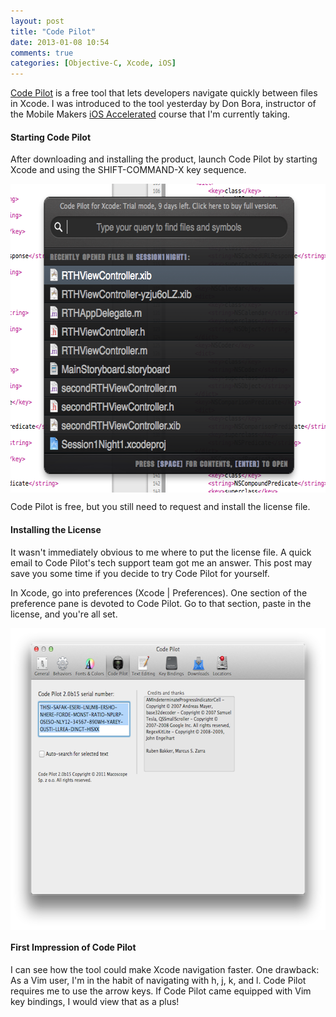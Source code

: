 ```yaml
---
layout: post
title: "Code Pilot"
date: 2013-01-08 10:54
comments: true
categories: [Objective-C, Xcode, iOS]
---
```

[Code Pilot](http://codepilot.cc) is a free tool that lets developers navigate quickly between files in Xcode. I was introduced to the tool yesterday by Don Bora, instructor of the Mobile Makers [iOS Accelerated](http://mobilemakers.co/) course that I'm currently taking.

#### Starting Code Pilot
After downloading and installing the product, launch Code Pilot by starting Xcode and using the SHIFT-COMMAND-X key sequence.

<img src="/images/nine-days-left.png" align="center" height="494" width="630" alt="Code Pilot w/o License">

Code Pilot is free, but you still need to request and install the license file.

#### Installing the License
It wasn't immediately obvious to me where to put the license file. A quick email to Code Pilot's tech support team got me an answer. This post may save you some time if you decide to try Code Pilot for yourself.

In Xcode, go into preferences (Xcode | Preferences). One section of the preference pane is devoted to Code Pilot. Go to that section, paste in the license, and you're all set.

<img src="/images/paste-license.png" align="center" height="483" width="630" alt="Code Pilot w/o License">

#### First Impression of Code Pilot
I can see how the tool could make Xcode navigation faster. One drawback: As a Vim user, I'm in the habit of navigating with h, j, k, and l. Code Pilot requires me to use the arrow keys. If Code Pilot came equipped with Vim key bindings, I would view that as a plus!

